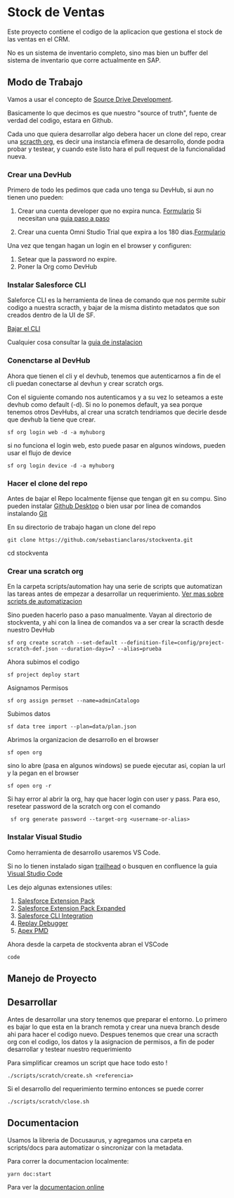 # Stock de Ventas

Este proyecto contiene el codigo de la aplicacion que gestiona el stock de las ventas en el CRM. 

No es un sistema de inventario completo, sino mas bien un buffer del sistema de inventario que corre actualmente en SAP.



## Modo de Trabajo

Vamos a usar el concepto de [Source Drive Development](https://trailhead.salesforce.com/content/learn/modules/sfdx_app_dev/sfdx_app_dev_setup_dx).

Basicamente lo que decimos es que nuestro "source of truth", fuente de verdad del codigo, estara en Github.

Cada uno que quiera desarrollar algo debera hacer un clone del repo, crear una [scracth org](https://trailhead.salesforce.com/content/learn/modules/sfdx_app_dev/sfdx_app_dev_setup_dx), es decir una instancia efimera de desarrollo, donde podra probar y testear, y cuando este listo hara el pull request de la funcionalidad nueva.

### Crear una DevHub

Primero de todo les pedimos que cada uno tenga su DevHub, si aun no tienen uno pueden:

1. Crear una cuenta developer que no expira nunca. [Formulario](https://developer.salesforce.com/signup)
   Si necesitan una [guia paso a paso](https://www.apexhours.com/how-to-create-a-free-salesforce-developer-account/#:~:text=Go%20to%20the%20Salesforce%20Developer,Then%20Choose%20a%20unique%20username.)

2. Crear una cuenta Omni Studio Trial que expira a los 180 dias.[Formulario](https://trailhead.salesforce.com/promo/orgs/omnistudiotrails)

Una vez que tengan hagan un login en el browser y configuren:

1. Setear que la password no expire.
2. Poner la Org como DevHub

### Instalar Salesforce CLI

Saleforce CLI es la herramienta de linea de comando que nos permite subir codigo a nuestra scracth, y bajar de la misma distinto metadatos que son creados dentro de la UI de SF.

[Bajar el CLI](https://developer.salesforce.com/tools/salesforcecli?_ga=2.11139901.867475159.1706793275-450459138.1704306154)

Cualquier cosa consultar la [guia de instalacion](https://developer.salesforce.com/docs/atlas.en-us.sfdx_setup.meta/sfdx_setup/sfdx_setup_install_cli.htm)

### Conenctarse al DevHub

Ahora que tienen el cli y el devhub, tenemos que autenticarnos a fin de el cli puedan conectarse al devhun y crear scratch orgs. 

Con el siguiente comando nos autenticamos y a su vez lo seteamos a este devhub como default (-d). Si no lo ponemos default, ya sea porque tenemos otros DevHubs, al crear una scratch tendriamos que decirle desde que devhub la tiene que crear.

```
sf org login web -d -a myhuborg
```

si no funciona el login web, esto puede pasar en algunos windows, pueden usar el flujo de device

```
sf org login device -d -a myhuborg
```

### Hacer el clone del repo

Antes de bajar el Repo localmente fijense que tengan git en su compu. Sino pueden instalar [Github Desktop](https://desktop.github.com/) o bien usar por linea de comandos instalando [Git](https://git-scm.com/book/en/v2/Getting-Started-Installing-Git)

En su directorio de trabajo hagan un clone del repo

```
git clone https://github.com/sebastianclaros/stockventa.git
```

cd stockventa

### Crear una scratch org

En la carpeta scripts/automation hay una serie de scripts que automatizan las tareas antes de empezar a desarrollar un requerimiento.
[Ver mas sobre scripts de automatizacion](./automation)

Sino pueden hacerlo paso a paso manualmente. Vayan al directorio de stockventa, y ahi con la linea de comandos va a ser crear la scracth desde nuestro DevHub

```
sf org create scratch --set-default --definition-file=config/project-scratch-def.json --duration-days=7 --alias=prueba
```

Ahora subimos el codigo

```
sf project deploy start
```

Asignamos Permisos

```
sf org assign permset --name=adminCatalogo
```

Subimos datos

```
sf data tree import --plan=data/plan.json
```

Abrimos la organizacion de desarrollo en el browser

```
sf open org
```

sino lo abre (pasa en algunos windows) se puede ejecutar asi, copian la url y la pegan en el browser

```
sf open org -r
```


Si hay error al abrir la org, hay que hacer login con user y pass. Para eso, resetear password de la scratch org con el comando

```
 sf org generate password --target-org <username-or-alias>
```

### Instalar Visual Studio

Como herramienta de desarrollo usaremos VS Code.

Si no lo tienen instalado sigan [trailhead](https://trailhead.salesforce.com/es-MX/content/learn/projects/find-and-fix-bugs-with-apex-replay-debugger/apex-replay-debugger-set-up-vscode) o busquen en confluence la guia [Visual Studio Code](https://tecocloud.atlassian.net/wiki/spaces/SCRM/pages/3284173659/Visual+Studio+Code)

Les dejo algunas extensiones utiles:

1. [Salesforce Extension Pack](https://marketplace.visualstudio.com/items?itemName=salesforce.salesforcedx-vscode)
2. [Salesforce Extension Pack Expanded](https://marketplace.visualstudio.com/items?itemName=salesforce.salesforcedx-vscode-expanded)
3. [Salesforce CLI Integration](https://marketplace.visualstudio.com/items?itemName=salesforce.salesforcedx-vscode-core)
4. [Replay Debugger](https://marketplace.visualstudio.com/items?itemName=salesforce.salesforcedx-vscode-apex-replay-debugger)
5. [Apex PMD](https://marketplace.visualstudio.com/items?itemName=chuckjonas.apex-pmd)

Ahora desde la carpeta de stockventa abran el VSCode

```
code
```

## Manejo de Proyecto

## Desarrollar 
Antes de desarrollar una story tenemos que preparar el entorno. Lo primero es bajar lo que esta en la branch remota y crear una nueva branch desde ahi para hacer el codigo nuevo.
Despues tenemos que crear una scracth org con el codigo, los datos y la asignacion de permisos, a fin de poder desarrollar y testear nuestro requerimiento

Para simplificar creamos un script que hace todo esto !

```
./scripts/scratch/create.sh <referencia>
```

Si el desarrollo del requerimiento termino entonces se puede correr 

```
./scripts/scratch/close.sh 
```

## Documentacion

Usamos la libreria de Docusaurus, y agregamos una carpeta en scripts/docs para automatizar o sincronizar con la metadata.

Para correr la documentacion localmente:

```
yarn doc:start
```

Para ver la [documentacion online](https://sebastianclaros.github.io/stockventa/)
